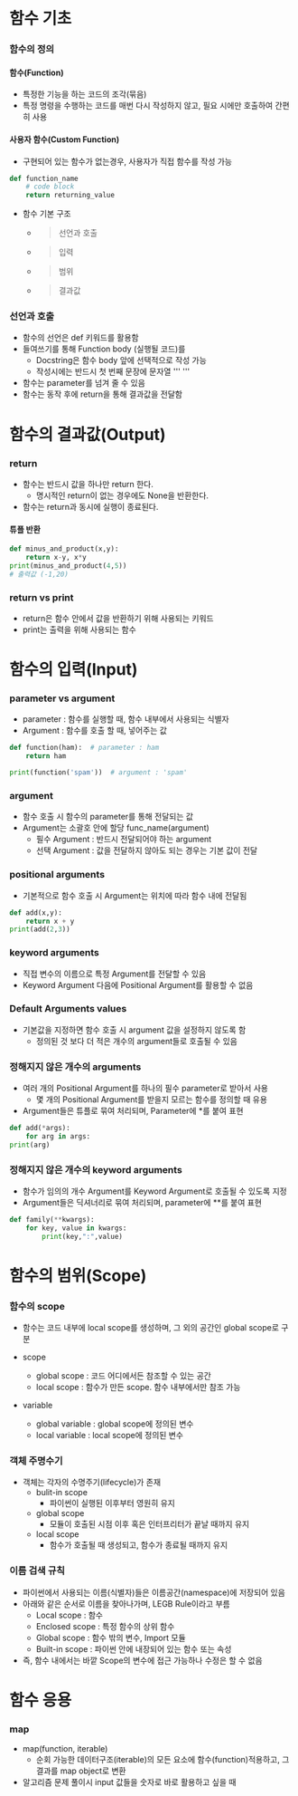 # 함수 기초

### 함수의 정의

#### 함수(Function)

- 특정한 기능을 하는 코드의 조각(묶음)
- 특정 명령을 수행하는 코드를 매번 다시 작성하지 않고, 필요 시에만 호출하여 간편히 사용



#### 사용자 함수(Custom Function)

- 구현되어 있는 함수가 없는경우, 사용자가 직접 함수를 작성 가능

```python
def function_name
    # code block
    return returning_value
```





- 함수 기본 구조

  - > 선언과 호출

  - > 입력

  - > 범위

  - > 결과값



### 선언과 호출

- 함수의 선언은 def 키워드를 활용함
- 들여쓰기를 통해 Function body (실행될 코드)를 
  - Docstring은 함수 body 앞에 선택적으로 작성 가능
  - 작성시에는 반드시 첫 번째 문장에 문자열 ''' '''
- 함수는 parameter를 넘겨 줄 수 있음
- 함수는 동작 후에 return을 통해 결과값을 전달함







# 함수의 결과값(Output)

### return

- 함수는 반드시 값을 하나만 return 한다.
  - 명시적인 return이 없는 경우에도 None을 반환한다.
- 함수는 return과 동시에 실행이 종료된다.



#### 튜플 반환

```python
def minus_and_product(x,y):
    return x-y, x*y
print(minus_and_product(4,5))
# 출력값 (-1,20)
```







### return vs print

- return은 함수 안에서 값을 반환하기 위해 사용되는 키워드
- print는 출력을 위해 사용되는 함수







# 함수의 입력(Input)

### parameter vs argument

- parameter : 함수를 실행할 때, 함수 내부에서 사용되는 식별자
- Argument : 함수를 호출 할 때, 넣어주는 값

```python
def function(ham):  # parameter : ham
    return ham

print(function('spam'))  # argument : 'spam'
```



### argument

- 함수 호출 시 함수의 parameter를 통해 전달되는 값
- Argument는 소괄호 안에 할당 func_name(argument)
  - 필수 Argument : 반드시 전달되어야 하는 argument
  - 선택 Argument : 값을 전달하지 않아도 되는 경우는 기본 값이 전달





### positional arguments

- 기본적으로 함수 호출 시 Argument는 위치에 따라 함수 내에 전달됨

```python
def add(x,y):
    return x + y
print(add(2,3))
```



### keyword arguments

- 직접 변수의 이름으로 특정 Argument를 전달할 수 있음
- Keyword Argument 다음에 Positional Argument를 활용할 수 없음



### Default Arguments values

- 기본값을 지정하면 함수 호출 시 argument 값을 설정하지 않도록 함
  - 정의된 것 보다 더 적은 개수의 argument들로 호출될 수 있음



### 정해지지 않은 개수의 arguments

- 여러 개의 Positional Argument를 하나의 필수 parameter로 받아서 사용
  - 몇 개의 Positional Argument를 받을지 모르는 함수를 정의할 때 유용
- Argument들은 튜플로 묶여 처리되며, Parameter에 *를 붙여 표현

```python
def add(*args):
    for arg in args:
print(arg)
```







### 정해지지 않은 개수의 keyword arguments

- 함수가 임의의 개수 Argument를 Keyword Argument로 호출될 수 있도록 지정
- Argument들은 딕셔너리로 묶여 처리되며, parameter에 **를 붙여 표현

```python
def family(**kwargs):
    for key, value in kwargs:
        print(key,":",value)
```





# 함수의 범위(Scope)

### 함수의 scope

- 함수는 코드 내부에 local scope를 생성하며, 그 외의 공간인 global scope로 구분



- scope
  - global scope : 코드 어디에서든 참조할 수 있는 공간
  - local scope : 함수가 만든 scope. 함수 내부에서만 참조 가능



- variable
  - global variable : global scope에 정의된 변수
  - local variable : local scope에 정의된 변수



### 객체 주명수기

- 객체는 각자의 수명주기(lifecycle)가 존재
  - bulit-in scope
    - 파이썬이 실행된 이후부터 영원히 유지
  - global scope
    - 모듈이 호출된 시점 이후 혹은 인터프리터가 끝날 때까지 유지
  - local scope
    - 함수가 호출될 때 생성되고, 함수가 종료될 때까지 유지





### 이름 검색 규칙

- 파이썬에서 사용되는 이름(식별자)들은 이름공간(namespace)에 저장되어 있음
- 아래와 같은 순서로 이름을 찾아나가며, LEGB Rule이라고 부름
  - Local scope : 함수
  - Enclosed scope : 특정 함수의 상위 함수
  - Global scope : 함수 밖의 변수, Import 모듈
  - Built-in scope : 파이썬 안에 내장되어 있는 함수 또는 속성
- 즉, 함수 내에서는 바깥 Scope의 변수에 접근 가능하나 수정은 할 수 없음







# 함수 응용

### map

- map(function, iterable)
  - 순회 가능한 데이터구조(iterable)의 모든 요소에 함수(function)적용하고, 그 결과를 map object로 변환
- 알고리즘 문제 풀이시 input 값들을 숫자로 바로 활용하고 싶을 때